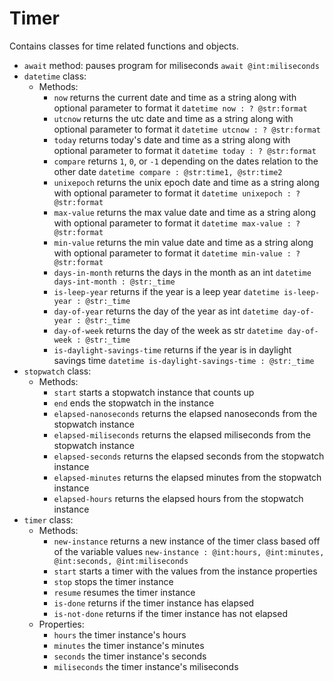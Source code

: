 # Timer

Contains classes for time related functions and objects.
- `await` method: pauses program for miliseconds `await @int:miliseconds` 
- `datetime` class:
  - Methods:
    - `now` returns the current date and time as a string along with optional parameter to format it `datetime now : ? @str:format`
    - `utcnow` returns the utc date and time as a string along with optional parameter to format it `datetime utcnow : ? @str:format`
    - `today` returns today's date and time as a string along with optional parameter to format it `datetime today : ? @str:format`
    - `compare` returns `1`, `0`, or `-1` depending on the dates relation to the other date `datetime compare : @str:time1, @str:time2`
    - `unixepoch` returns the unix epoch date and time as a string along with optional parameter to format it `datetime unixepoch : ? @str:format`
    - `max-value` returns the max value date and time as a string along with optional parameter to format it `datetime max-value : ? @str:format`
    - `min-value` returns the min value date and time as a string along with optional parameter to format it `datetime min-value : ? @str:format`
    - `days-in-month` returns the days in the month as an int `datetime days-int-month : @str:_time`
    - `is-leep-year` returns if the year is a leep year `datetime is-leep-year : @str:_time`
    - `day-of-year` returns the day of the year as int `datetime day-of-year : @str:_time`
    - `day-of-week` returns the day of the week as str `datetime day-of-week : @str:_time`
    - `is-daylight-savings-time` returns if the year is in daylight savings time `datetime is-daylight-savings-time : @str:_time`
- `stopwatch` class:
  - Methods:
    - `start` starts a stopwatch instance that counts up 
    - `end` ends the stopwatch in the instance
    - `elapsed-nanoseconds` returns the elapsed nanoseconds from the stopwatch instance
    - `elapsed-miliseconds` returns the elapsed miliseconds from the stopwatch instance
    - `elapsed-seconds` returns the elapsed seconds from the stopwatch instance
    - `elapsed-minutes` returns the elapsed minutes from the stopwatch instance
    - `elapsed-hours` returns the elapsed hours from the stopwatch instance
- `timer` class:
  - Methods:
    - `new-instance` returns a new instance of the timer class based off of the variable values `new-instance : @int:hours, @int:minutes, @int:seconds, @int:miliseconds`
    - `start` starts a timer with the values from the instance properties
    - `stop` stops the timer instance
    - `resume` resumes the timer instance
    - `is-done` returns if the timer instance has elapsed
    - `is-not-done` returns if the timer instance has not elapsed
  - Properties:
    - `hours` the timer instance's hours
    - `minutes` the timer instance's minutes
    - `seconds` the timer instance's seconds
    - `miliseconds` the timer instance's miliseconds
 